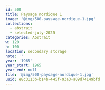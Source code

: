 ```yaml
---
id: 500
title: Paysage nordique 1
image: '@img/500-paysage-nordique-1.jpg'
collections:
  - abstrait
  - selected-july-2025
categories: Abstrait
w: 120
h: 100
location: secondary storage
note: ''
year: '1965'
year_start: 1965
year_end: null
file: '@img/500-paysage-nordique-1.jpg'
uuid: e8c3113b-b14b-445f-93a3-a09d74149bfd
---
```


